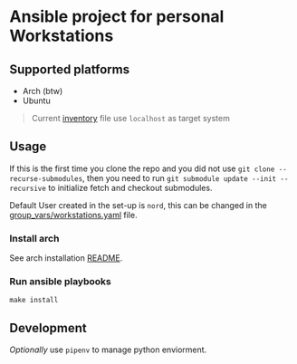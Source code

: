 # Ansible project for personal Workstations
## Supported platforms
- Arch (btw)
- Ubuntu

> Current [inventory](.inventory) file use `localhost` as target system

## Usage
If this is the first time you clone the repo and you did not use
`git clone --recurse-submodules`, then you need to run
`git submodule update --init --recursive` to initialize fetch and checkout submodules.

Default User created in the set-up is `nord`, this can be changed in the
[group_vars/workstations.yaml](./group_vars/workstations.yaml) file.

### Install arch

See arch installation [README](./install_arch/README.md).

### Run ansible playbooks

`make install`

## Development

*Optionally* use `pipenv` to manage python enviorment.
